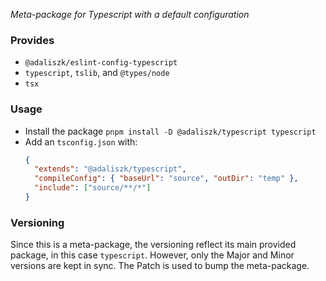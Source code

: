 _Meta-package for Typescript with a default configuration_

### Provides

- `@adaliszk/eslint-config-typescript`
- `typescript`, `tslib`, and `@types/node`
- `tsx`

### Usage

- Install the package `pnpm install -D @adaliszk/typescript typescript`
- Add an `tsconfig.json` with:
  ```json
  {
    "extends": "@adaliszk/typescript",
    "compileConfig": { "baseUrl": "source", "outDir": "temp" },
    "include": ["source/**/*"]
  }
  ```

### Versioning

Since this is a meta-package, the versioning reflect its main provided package, in this case `typescript`.
However, only the Major and Minor versions are kept in sync. The Patch is used to bump the
meta-package.
